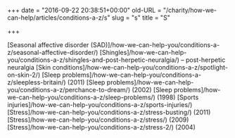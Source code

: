 +++
date = "2016-09-22 20:38:51+00:00"
old-URL = "/charity/how-we-can-help/articles/conditions-a-z/s"
slug = "s"
title = "S"

+++

[Seasonal affective disorder (SAD)]/how-we-can-help-you/conditions-a-z/seasonal-affective-disorder/)
[Shingles]/how-we-can-help-you/conditions-a-z/shingles-and-post-herpetic-neuralgia/) – post-herpetic neuralgia
[Skin conditions]/how-we-can-help-you/conditions-a-z/spotlight-on-skin-2/)
[Sleep problems]/how-we-can-help-you/conditions-a-z/sleepless-britain/) (2011)
[Sleep problems]/how-we-can-help-you/conditions-a-z/perchance-to-dream/) (2002)
[Sleep problems]/how-we-can-help-you/conditions-a-z/sleep-problems/) (1998)
[Sports injuries]/how-we-can-help-you/conditions-a-z/sports-injuries/)
[Stress]/how-we-can-help-you/conditions-a-z/stress-busting/) (2011)
[Stress]/how-we-can-help-you/conditions-a-z/stress/) (2009)
[Stress]/how-we-can-help-you/conditions-a-z/stress-2/) (2004)
